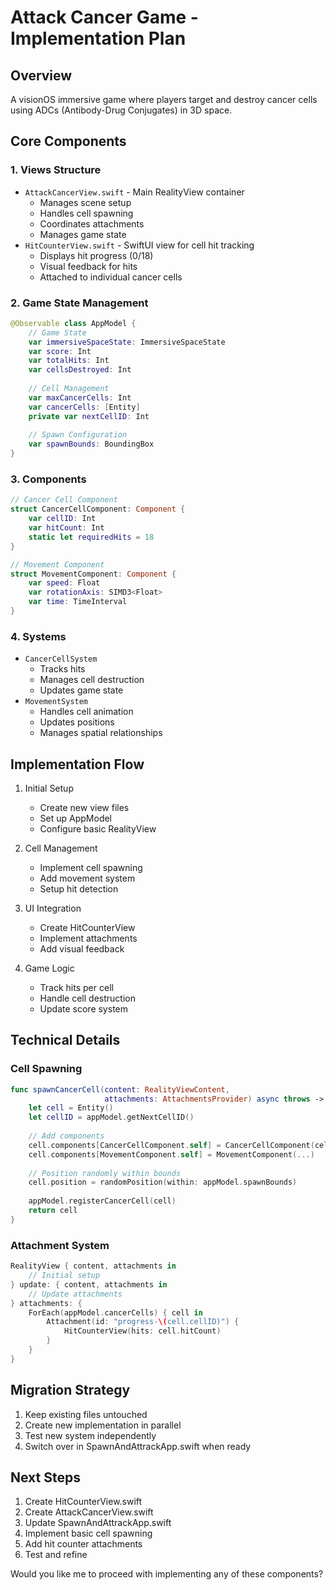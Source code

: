# Attack Cancer Game - Implementation Plan

## Overview
A visionOS immersive game where players target and destroy cancer cells using ADCs (Antibody-Drug Conjugates) in 3D space.

## Core Components

### 1. Views Structure
- `AttackCancerView.swift` - Main RealityView container
  - Manages scene setup
  - Handles cell spawning
  - Coordinates attachments
  - Manages game state
- `HitCounterView.swift` - SwiftUI view for cell hit tracking
  - Displays hit progress (0/18)
  - Visual feedback for hits
  - Attached to individual cancer cells

### 2. Game State Management
```swift
@Observable class AppModel {
    // Game State
    var immersiveSpaceState: ImmersiveSpaceState
    var score: Int
    var totalHits: Int
    var cellsDestroyed: Int
    
    // Cell Management
    var maxCancerCells: Int
    var cancerCells: [Entity]
    private var nextCellID: Int
    
    // Spawn Configuration
    var spawnBounds: BoundingBox
}
```

### 3. Components
```swift
// Cancer Cell Component
struct CancerCellComponent: Component {
    var cellID: Int
    var hitCount: Int
    static let requiredHits = 18
}

// Movement Component
struct MovementComponent: Component {
    var speed: Float
    var rotationAxis: SIMD3<Float>
    var time: TimeInterval
}
```

### 4. Systems
- `CancerCellSystem`
  - Tracks hits
  - Manages cell destruction
  - Updates game state
- `MovementSystem`
  - Handles cell animation
  - Updates positions
  - Manages spatial relationships

## Implementation Flow

1. Initial Setup
   - Create new view files
   - Set up AppModel
   - Configure basic RealityView

2. Cell Management
   - Implement cell spawning
   - Add movement system
   - Setup hit detection

3. UI Integration
   - Create HitCounterView
   - Implement attachments
   - Add visual feedback

4. Game Logic
   - Track hits per cell
   - Handle cell destruction
   - Update score system

## Technical Details

### Cell Spawning
```swift
func spawnCancerCell(content: RealityViewContent, 
                     attachments: AttachmentsProvider) async throws -> Entity {
    let cell = Entity()
    let cellID = appModel.getNextCellID()
    
    // Add components
    cell.components[CancerCellComponent.self] = CancerCellComponent(cellID: cellID)
    cell.components[MovementComponent.self] = MovementComponent(...)
    
    // Position randomly within bounds
    cell.position = randomPosition(within: appModel.spawnBounds)
    
    appModel.registerCancerCell(cell)
    return cell
}
```

### Attachment System
```swift
RealityView { content, attachments in
    // Initial setup
} update: { content, attachments in
    // Update attachments
} attachments: {
    ForEach(appModel.cancerCells) { cell in
        Attachment(id: "progress-\(cell.cellID)") {
            HitCounterView(hits: cell.hitCount)
        }
    }
}
```

## Migration Strategy
1. Keep existing files untouched
2. Create new implementation in parallel
3. Test new system independently
4. Switch over in SpawnAndAttrackApp.swift when ready

## Next Steps
1. Create HitCounterView.swift
2. Create AttackCancerView.swift
3. Update SpawnAndAttrackApp.swift
4. Implement basic cell spawning
5. Add hit counter attachments
6. Test and refine

Would you like me to proceed with implementing any of these components?
